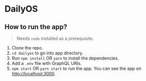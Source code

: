 # DailyOS

## How to run the app?

> Needs `node` installed as a prerequisite.

1. Clone the repo.
2. `cd dailyos` to go into app directory.
3. Run `npm install` OR `yarn` to install the dependencies.
4. Add a `.env` file with GraphQL URIs.
5. `npm start` OR `yarn start` to run the app. You can see the app on [http://localhost:3000](http://localhost:3000).
